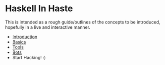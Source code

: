 Haskell In Haste
================

This is intended as a rough guide/outlines of the concepts to be introduced,
hopefully in a live and interactive manner.

- [Introduction](doc/01_intro.md)
- [Basics](doc/02_basics.md)
- [Tools](doc/03_tools.md)
- [Bots](doc/04_bots.md)
- Start Hacking! :)
